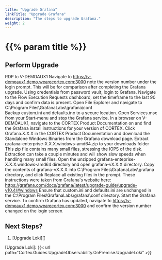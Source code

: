 ```yaml
---
title: "Upgrade Grafana"
linkTitle: "Upgrade Grafana"
description: "The steps to upgrade Grafana."
weight: 2
---
```


# {{% param title %}}

## Perform Upgrade

RDP to V-DEMOAUX1
Navigate to https://v-demoaux1.demo.wearecortex.com:3000 note the version number under the login prompt.
This will be for comparison after completing the Grafana upgrade.
Using credentials from password vault, login to Grafana.
Navigate to the Flow Execution Requests dashboard, set the timeframe to the last 90 days and confirm data is present.
Open File Explorer and navigate to C:\Program Files\GrafanaLabs\grafana\conf\
Backup custom.ini and defaults.ino to a secure location.
Open Services.msc from your Start-menu and stop the Grafana service.
In a browser on V-DEMOAUX1, navigate to the CORTEX Product Documentation on and find the Grafana install instructions for your version of CORTEX.
Click Grafana.X.X.X in the CORTEX Product Documentation and download the Standalone Windows Binaries from the Grafana download page.
Extract grafana-enterprise-X.X.X.windows-amd64.zip to your downloads folder
This zip file contains many small files, stressing the IOPS of the disk. Extraction can take a couple minutes and will show slow speeds when handling many small files.
Open the unzipped grafana-enteprise-X.X.X.windows-amd64 directory and open grafana-vX.X.X directory.
Copy the contents of grafana-vX.X.X into C:\Program Files\GrafanaLabs\grafana directory, and click Replace all existing files in the prompt.
These instructions were taken from Grafana's website here: https://grafana.com/docs/grafana/latest/upgrade-guide/upgrade-v10.4/#windows
Ensure that custom.ini and defaults.ini are unchanged in the C:\Program Files\GrafanaLabs\grafana\conf directory.
Start the Grafana service.
To confirm Grafana has updated, navigate to https://v-demoaux1.demo.wearecortex.com:3000 and confirm the version number changed on the login screen.

## Next Steps?

1. [Upgrade Loki][]

[Upgrade Loki]: {{< url path="Cortex.Guides.UpgradeObservability.OnPremise.UpgradeLoki" >}}
